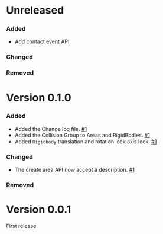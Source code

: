 # Unreleased

### Added
- Add contact event API.

### Changed

### Removed

[#6]: https://github.com/AndreaCatania/amethyst_physics/pull/6

# Version 0.1.0

### Added
- Added the Change log file. [#1]
- Added the Collision Group to Areas and RigidBodies. [#1]
- Added `Rigidbody` translation and rotation lock axis lock. [#1]

### Changed
- The create area API now accept a description. [#1]

### Removed

[#1]: https://github.com/AndreaCatania/amethyst_physics/pull/1

# Version 0.0.1
First release 